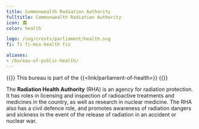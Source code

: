 ```yaml
---
title: Commonwealth Radiation Authority
fulltitle: Commonwealth Radiation Authority
icon: 🏛️
color: health

logo: /svg/crests/parliament/health.svg
fi: fi fi-min-health fis

aliases:
- /bureau-of-public-health/
---
```

{{<note series>}}
 This bureau is part of the {{<link/parliament-of-health>}}
{{</note>}}

The <span class="fi fi-min-health fis"></span> **Radiation Health Authority** (RHA) is an agency for radiation protection. It has roles in licensing and inspection of radioactive treatments and medicines in the country, as well as research in nuclear medicine. The RHA also has a civil defence role, and promotes awareness of radiation dangers and sickness in the event of the release of radiation in an accident or nuclear war.